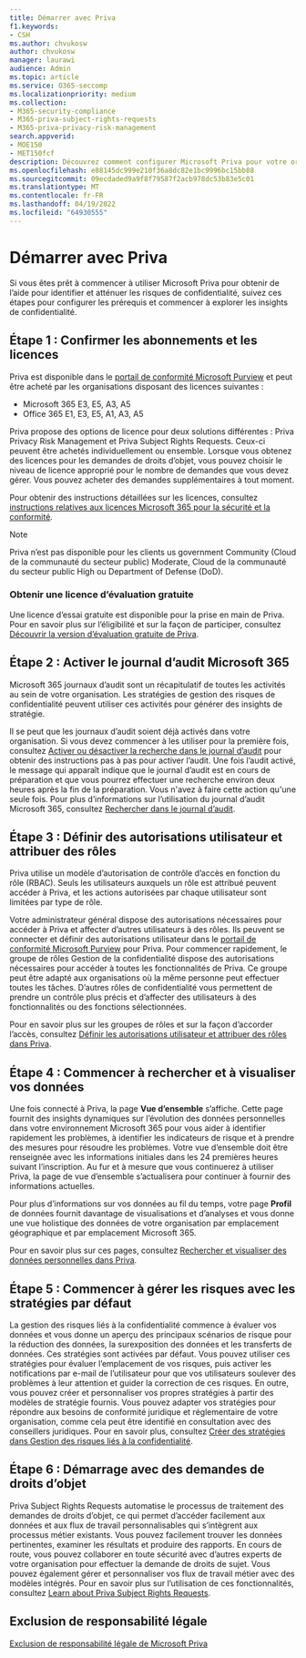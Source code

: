 ```yaml
---
title: Démarrer avec Priva
f1.keywords:
- CSH
ms.author: chvukosw
author: chvukosw
manager: laurawi
audience: Admin
ms.topic: article
ms.service: O365-seccomp
ms.localizationpriority: medium
ms.collection:
- M365-security-compliance
- M365-priva-subject-rights-requests
- M365-priva-privacy-risk-management
search.appverid:
- MOE150
- MET150fcf
description: Découvrez comment configurer Microsoft Priva pour votre organisation, définir des rôles et des autorisations, et configurer des paramètres importants.
ms.openlocfilehash: e88145dc999e210f36a8dc82e1bc9996bc15bb88
ms.sourcegitcommit: 09ecdaded9a9f8f79587f2acb978dc53b83e5c01
ms.translationtype: MT
ms.contentlocale: fr-FR
ms.lasthandoff: 04/19/2022
ms.locfileid: "64930555"
---
```

# <a name="get-started-with-priva"></a>Démarrer avec Priva

Si vous êtes prêt à commencer à utiliser Microsoft Priva pour obtenir de l’aide pour identifier et atténuer les risques de confidentialité, suivez ces étapes pour configurer les prérequis et commencer à explorer les insights de confidentialité.

## <a name="step-1-confirm-subscriptions-and-licensing"></a>Étape 1 : Confirmer les abonnements et les licences

Priva est disponible dans le [portail de conformité Microsoft Purview](https://compliance.microsoft.com/) et peut être acheté par les organisations disposant des licences suivantes :

- Microsoft 365 E3, E5, A3, A5
- Office 365 E1, E3, E5, A1, A3, A5

Priva propose des options de licence pour deux solutions différentes : Priva Privacy Risk Management et Priva Subject Rights Requests. Ceux-ci peuvent être achetés individuellement ou ensemble. Lorsque vous obtenez des licences pour les demandes de droits d’objet, vous pouvez choisir le niveau de licence approprié pour le nombre de demandes que vous devez gérer. Vous pouvez acheter des demandes supplémentaires à tout moment.

Pour obtenir des instructions détaillées sur les licences, consultez [instructions relatives aux licences Microsoft 365 pour la sécurité et la conformité](/office365/servicedescriptions/microsoft-365-service-descriptions/microsoft-365-tenantlevel-services-licensing-guidance/microsoft-365-security-compliance-licensing-guidance#microsoft-priva).

> [!Note]
> Priva n’est pas disponible pour les clients us government Community (Cloud de la communauté du secteur public) Moderate, Cloud de la communauté du secteur public High ou Department of Defense (DoD).

### <a name="get-free-trial-license"></a>Obtenir une licence d’évaluation gratuite

Une licence d’essai gratuite est disponible pour la prise en main de Priva. Pour en savoir plus sur l’éligibilité et sur la façon de participer, consultez [Découvrir la version d’évaluation gratuite de Priva](priva-trial.md).

## <a name="step-2-enable-the-microsoft-365-audit-log"></a>Étape 2 : Activer le journal d’audit Microsoft 365

Microsoft 365 journaux d’audit sont un récapitulatif de toutes les activités au sein de votre organisation. Les stratégies de gestion des risques de confidentialité peuvent utiliser ces activités pour générer des insights de stratégie.

Il se peut que les journaux d’audit soient déjà activés dans votre organisation. Si vous devez commencer à les utiliser pour la première fois, consultez [Activer ou désactiver la recherche dans le journal d’audit](/microsoft-365/compliance/turn-audit-log-search-on-or-off) pour obtenir des instructions pas à pas pour activer l’audit. Une fois l’audit activé, le message qui apparaît indique que le journal d’audit est en cours de préparation et que vous pourrez effectuer une recherche environ deux heures après la fin de la préparation. Vous n'avez à faire cette action qu'une seule fois. Pour plus d’informations sur l’utilisation du journal d’audit Microsoft 365, consultez [Rechercher dans le journal d’audit](/microsoft-365/compliance/search-the-audit-log-in-security-and-compliance).

## <a name="step-3-set-user-permissions-and-assign-roles"></a>Étape 3 : Définir des autorisations utilisateur et attribuer des rôles

Priva utilise un modèle d’autorisation de contrôle d’accès en fonction du rôle (RBAC). Seuls les utilisateurs auxquels un rôle est attribué peuvent accéder à Priva, et les actions autorisées par chaque utilisateur sont limitées par type de rôle.

Votre administrateur général dispose des autorisations nécessaires pour accéder à Priva et affecter d’autres utilisateurs à des rôles. Ils peuvent se connecter et définir des autorisations utilisateur dans le [portail de conformité Microsoft Purview](https://compliance.microsoft.com/) pour Priva. Pour commencer rapidement, le groupe de rôles Gestion de la confidentialité dispose des autorisations nécessaires pour accéder à toutes les fonctionnalités de Priva. Ce groupe peut être adapté aux organisations où la même personne peut effectuer toutes les tâches. D’autres rôles de confidentialité vous permettent de prendre un contrôle plus précis et d’affecter des utilisateurs à des fonctionnalités ou des fonctions sélectionnées.

Pour en savoir plus sur les groupes de rôles et sur la façon d’accorder l’accès, consultez [Définir les autorisations utilisateur et attribuer des rôles dans Priva](priva-permissions.md).

## <a name="step-4-start-finding-and-visualizing-your-data"></a>Étape 4 : Commencer à rechercher et à visualiser vos données

Une fois connecté à Priva, la page **Vue d’ensemble** s’affiche. Cette page fournit des insights dynamiques sur l’évolution des données personnelles dans votre environnement Microsoft 365 pour vous aider à identifier rapidement les problèmes, à identifier les indicateurs de risque et à prendre des mesures pour résoudre les problèmes. Votre vue d’ensemble doit être renseignée avec les informations initiales dans les 24 premières heures suivant l’inscription. Au fur et à mesure que vous continuerez à utiliser Priva, la page de vue d’ensemble s’actualisera pour continuer à fournir des informations actuelles.

Pour plus d’informations sur vos données au fil du temps, votre page **Profil** de données fournit davantage de visualisations et d’analyses et vous donne une vue holistique des données de votre organisation par emplacement géographique et par emplacement Microsoft 365.

Pour en savoir plus sur ces pages, consultez [Rechercher et visualiser des données personnelles dans Priva](priva-data-profile.md).

## <a name="step-5-start-managing-risks-with-default-policies"></a>Étape 5 : Commencer à gérer les risques avec les stratégies par défaut

La gestion des risques liés à la confidentialité commence à évaluer vos données et vous donne un aperçu des principaux scénarios de risque pour la réduction des données, la surexposition des données et les transferts de données. Ces stratégies sont activées par défaut. Vous pouvez utiliser ces stratégies pour évaluer l’emplacement de vos risques, puis activer les notifications par e-mail de l’utilisateur pour que vos utilisateurs soulever des problèmes à leur attention et guider la correction de ces risques. En outre, vous pouvez créer et personnaliser vos propres stratégies à partir des modèles de stratégie fournis. Vous pouvez adapter vos stratégies pour répondre aux besoins de conformité juridique et réglementaire de votre organisation, comme cela peut être identifié en consultation avec des conseillers juridiques. Pour en savoir plus, consultez [Créer des stratégies dans Gestion des risques liés à la confidentialité](risk-management-policies.md).

## <a name="step-6-get-started-with-subject-rights-requests"></a>Étape 6 : Démarrage avec des demandes de droits d’objet

Priva Subject Rights Requests automatise le processus de traitement des demandes de droits d’objet, ce qui permet d’accéder facilement aux données et aux flux de travail personnalisables qui s’intègrent aux processus métier existants. Vous pouvez facilement trouver les données pertinentes, examiner les résultats et produire des rapports. En cours de route, vous pouvez collaborer en toute sécurité avec d’autres experts de votre organisation pour effectuer la demande de droits de sujet. Vous pouvez également gérer et personnaliser vos flux de travail métier avec des modèles intégrés. Pour en savoir plus sur l’utilisation de ces fonctionnalités, consultez [Learn about Priva Subject Rights Requests](subject-rights-requests.md).

## <a name="legal-disclaimer"></a>Exclusion de responsabilité légale

[Exclusion de responsabilité légale de Microsoft Priva](priva-disclaimer.md)
